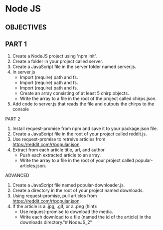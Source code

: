 # Node JS

## OBJECTIVES
## PART 1
1. Create a NodeJS project using 'npm init'.
2. Create a folder in your project called server.
3. Create a JavaScript file in the server folder named server.js.
4. In server.js
    * Import (require) path and fs.
    * Import (require) path and fs.
    * Import (require) path and fs.
    * Create an array consisting of at least 5 chirp objects.
    * Write the array to a file in the root of the project called chirps.json.
5. Add code to server.js that reads the file and outputs the chirps to the console

PART 2

1. Install request-promise from npm and save it to your package.json file.
2. Create a JavaScript file in the root of your project called reddit.js.
3. Use request-promise to retreive articles from https://reddit.com/r/popular.json.
4. Extract from each article title, url, and author
    * Push each extracted article to an array.
    * Write the array to a file in the root of your project called popular-articles.json.

ADVANCED

1. Create a JavaScript file named popular-downloader.js.
2. Create a directory in the root of your project named downloads.
3. Using request-promise, pull articles from https://reddit.com/r/popular.json.
4. If the article is a .jpg, .gif, or a .png (hint):
   * Use request-promise to download the media.
   * Write each download to a file (named the id of the article) in the downloads directory."# NodeJS_2" 
